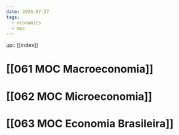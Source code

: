 ```yaml
---
date: 2024-07-27
tags:
  - economics
  - moc
---
```

up:: [[index]]

# [[061 MOC Macroeconomia]]

# [[062 MOC Microeconomia]]

# [[063 MOC Economia Brasileira]]

